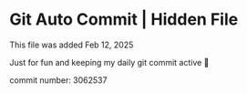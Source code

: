 # Git Auto Commit | Hidden File

This file was added Feb 12, 2025

Just for fun and keeping my daily git commit active 🤪

commit number: 3062537
